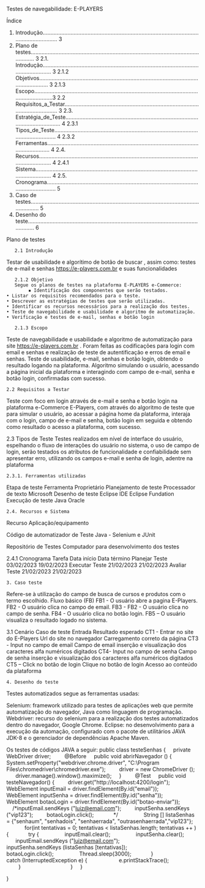 














Testes de navegabilidade: 
E-PLAYERS


Índice 
1. Introdução.......................................................................................................................……... 3
2. Plano de testes.................................................................................................................…..... 3
2.1. Introdução..................................................................................................................…....... 3
2.1.2 Objetivos.................................................................................................................…........ 3
2.1.3 Escopo.........................................................................................................................…..….3
2.2 Requisitos_a_Testar.................................................................................................................. 3
2.3. Estratégia_de_Teste…................................................................................................................ 4
2.3.1 Tipos_de_Teste.............................................................................................…....................... 4
2.3.2 Ferramentas........................................................................................................................ 4
2.4. Recursos.......................................................................................................….................... 4
2.4.1 Sistema......................................................................................................…….................... 4
2.5. Cronograma..................................................................................................…....................... 5
3. Caso de testes................................................................................................................……...... 5
4. Desenho do teste................................................................................................................…….... 6

Plano de testes

       2.1 Introdução
Testar de usabilidade e algorítimo de botão de buscar , assim como: testes de e-mail e senhas https://e-players.com.br e suas funcionalidades

       2.1.2 Objetivo
       Segue os planos de testes na plataforma E-PLAYERS e-Commerce: 
            ▪ Identificação dos componentes que serão testados.
    • Listar os requisitos recomendados para o teste.
    • Descrever as estratégias de testes que serão utilizadas. 
    • Identificar os recursos necessários para a realização dos testes. 
    • Teste de navegabilidade e usabilidade e algoritmo de automatização.
    • Verificação e testes de e-mail, senhas e botão login

       2.1.3 Escopo 
Teste de navegabilidade e usabilidade e algoritmo de automatização para site https://e-players.com.br . Foram feitas as codificações para login com email e senhas e realização de teste de autentificação e erros de email e senhas.
Teste de usabilidade, e-mail, senhas e botão login, obtendo o resultado logando na plataforma. Algoritmo simulando o usuário, acessando a página inicial da plataforma e interagindo com campo de e-mail, senha e botão login, confirmadas com sucesso.



	2.2 Requisitos a Testar
Teste com foco em login através de e-mail e senha e botão login na plataforma e-Commerce E-Players, com através do algoritmo de teste que para simular o usuário, ao acessar a página home da plataforma, interaja com o login, campo de e-mail e senha, botão login em seguida e obtendo como resultado o acesso a plataforma, com sucesso.

	
2.3 Tipos de Teste
Testes realizados em nível de interface do usuário, espelhando o fluxo de interações do usuário no sistema, o uso de campo de login, serão testados os atributos de funcionalidade e confiabilidade sem apresentar erro, utilizando os campos e-mail e senha de login, adentre na plataforma

	


	2.3.1. Ferramentas utilizadas
Etapa de teste 
Ferramenta 
Proprietário 
Planejamento de teste
Processador de texto
Microsoft 
Desenho de teste 
Eclipse IDE 
Eclipse Fundation 
Execução de teste
Java
Oracle

	2.4. Recursos e Sistema
Recurso
Aplicação/equipamento

Código de automatizador de Teste
Java - Selenium e JUnit

Repositório de Testes
Computador para desenvolvimento dos testes


 
 	




2.4.1 Cronograma 
Tarefa
Data início
 Data término
Planejar Teste
03/02/2023
19/02/2023
Executar Teste
21/02/2023
21/02/2023
Avaliar Teste
21/02/2023
21/02/2023


	
	3. Caso teste
Refere-se à utilização do campo de busca de cursos e produtos com o termo escolhido.
Fluxo básico (FB)
FB1 - O usuário abre a pagina E-Players.
FB2 - O usuário clica no campo de email.
FB3 - FB2 - O usuário clica no campo de senha.
FB4 - O usuário clica no botão login.
FB5 – O usuário visualiza o resultado logado no sistema.

3.1 Cenário
Caso de teste
Entrada
Resultado esperado
CT1 - Entrar no site do E-Players
Url do site no navegador
Carregamento correto da página
CT3 - Input no campo de email
Campo de email
 inserção e visualização dos caracteres alfa numéricos digitados
CT4- Input no campo de senha
Campo de senha
 inserção e visualização dos caracteres alfa numéricos digitados
CT5 – Click no botão de login
Clique no botão de login
Acesso ao conteúdo da plataforma


	

	4. Desenho do teste
Testes automatizados segue as ferramentas usadas:

Selenium:  framework utilizado para testes de aplicações web que permite automatização do navegador, Java como linguagem de programação.
Webdriver: recurso do selenium para a realização dos testes automatizados dentro do navegador,  Google Chrome.
 Eclipse: no desenvolvimento para a execução da automação, configurado com o pacote de utilitários JAVA JDK-8 e o gerenciador de dependências Apache Maven.

Os testes de códigos JAVA a seguir:
public class testeSenhas {
    private WebDriver driver;
    
    @Before
    public void abrirNavegador () {
        
        System.setProperty("webdriver.chrome.driver", "C:\\Program Files\\chromedriver\\chromedriver.exe");
        driver = new ChromeDriver ();
        driver.manage().window().maximize();
    }
    
    @Test
    public void testeNavegador() {
        driver.get("http://localhost:4200/login");
        WebElement inputEmail = driver.findElement(By.id("email"));
        WebElement inputSenha = driver.findElement(By.id("senha"));
        WebElement botaoLogin = driver.findElement(By.id("botao-enviar"));
        
        /*inputEmail.sendKeys ("luiz@email.com");
        inputSenha.sendKeys ("vip123");
        botaoLogin.click();     
        */
        
        String [] listaSenhas = {"senhaum", "senhadois", "senhaerrada", "outrasenhaerrada","vip123"};
        
        for(int tentativas = 0; tentativas < listaSenhas.length; tentativas ++ ) {
            try {
                inputEmail.clear();
                inputSenha.clear();
                inputEmail.sendKeys ("luiz@email.com");
                inputSenha.sendKeys (listaSenhas [tentativas]);
                botaoLogin.click();
                Thread.sleep(3000);
            }
            
            catch (InterruptedException e) {
                    e.printStackTrace();
                
            }
            
            
        }
    }

}
